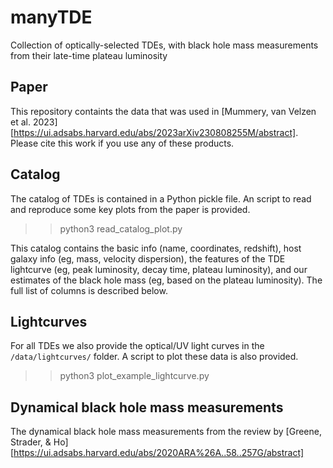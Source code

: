 # manyTDE
Collection of optically-selected TDEs, with black hole mass measurements from their late-time plateau luminosity 

## Paper
This repository containts the data that was used in [Mummery, van Velzen et al. 2023][https://ui.adsabs.harvard.edu/abs/2023arXiv230808255M/abstract]. Please cite this work if you use any of these products. 

## Catalog
The catalog of TDEs is contained in a Python pickle file. An script to read and reproduce some key plots from the paper is provided. 

>> python3 read_catalog_plot.py

This catalog contains the basic info (name, coordinates, redshift), host galaxy info (eg, mass,  velocity dispersion), the features of the TDE lightcurve (eg, peak luminosity, decay time, plateau luminosity), and our estimates of the black hole mass (eg, based on the plateau luminosity). The full list of columns is described below.  

## Lightcurves
For all TDEs we also provide the optical/UV light curves in the `/data/lightcurves/` folder. A script to plot these data is also provided. 

>> python3 plot_example_lightcurve.py

## Dynamical black hole mass measurements 
The dynamical black hole mass measurements from the review by [Greene, Strader, & Ho][https://ui.adsabs.harvard.edu/abs/2020ARA%26A..58..257G/abstract]
